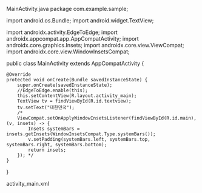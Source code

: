 
MainActivity.java 
package com.example.sample;

import android.os.Bundle;
import android.widget.TextView;

import androidx.activity.EdgeToEdge;
import androidx.appcompat.app.AppCompatActivity;
import androidx.core.graphics.Insets;
import androidx.core.view.ViewCompat;
import androidx.core.view.WindowInsetsCompat;


public class MainActivity extends AppCompatActivity {

    @Override
    protected void onCreate(Bundle savedInstanceState) {
        super.onCreate(savedInstanceState);
        //EdgeToEdge.enable(this);
        this.setContentView(R.layout.activity_main);
        TextView tv = findViewById(R.id.textview);
        tv.setText("대한민국");
        /*
        ViewCompat.setOnApplyWindowInsetsListener(findViewById(R.id.main), (v, insets) -> {
            Insets systemBars = insets.getInsets(WindowInsetsCompat.Type.systemBars());
            v.setPadding(systemBars.left, systemBars.top, systemBars.right, systemBars.bottom);
            return insets;
        }); */
    }
} 



activity_main.xml 
<?xml version="1.0" encoding="utf-8" ?>
<TextView
    android:id="@+id/textview"
    xmlns:android="http://schemas.android.com/apk/res/android"
    android:layout_width="wrap_content"
    android:layout_height="wrap_content"
    android:layout_gravity="center"
    android:text="안녕하세요"
    android:textSize="30sp"
    />
